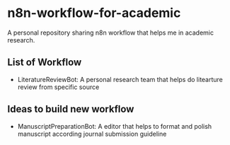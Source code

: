 # n8n-workflow-for-academic
A personal repository sharing n8n workflow that helps me in academic research.

## List of Workflow
- LiteratureReviewBot: A personal research team that helps do litearture review from specific source

## Ideas to build new workflow
- ManuscriptPreparationBot: A editor that helps to format and polish manuscript according journal submission guideline

